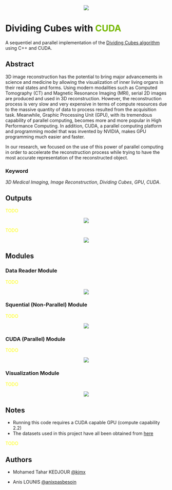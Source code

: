 <p align="center">
    <img src="docs/assets/dividing-cubes-cuda.png">
	<br>
</p>

# Dividing Cubes with <span style="color: #76b900;"> CUDA </span>

A sequentiel and parallel implementation of the [Dividing Cubes algorithm](https://doi.org/10.1118/1.596225) using C++ and CUDA.

## Abstract

3D image reconstruction has the potential to bring major advancements in science and medicine by allowing the visualization of inner living organs in their real states and forms.
Using modern modalities such as Computed Tomography (CT) and Magnetic Resonance Imaging (MRI), serial 2D images are produced and used in 3D reconstruction.
However, the reconstruction process is very slow and very expensive in terms of compute resources due to the massive quantity of data to process resulted from the acquisition task.
Meanwhile, Graphic Processing Unit (GPU), with its tremendous capability of parallel computing, becomes more and more popular in High Performance Computing.
In addition, CUDA, a parallel computing platform and programming model that was invented by NVIDIA, makes GPU programming much easier and faster.

In our research, we focused on the use of this power of parallel computing in order to accelerate the reconstruction process while trying to have the most accurate representation of the reconstructed object.

### Keyword

*3D Medical Imaging*, *Image Reconstruction*, *Dividing Cubes*, *GPU*, *CUDA*.

## Outputs

<span style="color: yellow;">TODO</span>

<p align="center">
    <img src="docs/figures/Page-67-Image-88.png">
	<br>
</p>

<span style="color: yellow;">TODO</span>

<p align="center">
    <img src="docs/figures/Page-68-Image-89.png">
	<br>
</p>

## Modules

### Data Reader Module

<span style="color: yellow;">TODO</span>

<p align="center">
    <img src="docs/figures/Page-65-Image-86.png">
	<br>
</p>

### Squential (Non-Parallel) Module

<span style="color: yellow;">TODO</span>

<p align="center">
    <img src="docs/figures/Page-62-Image-84.png">
	<br>
</p>

### CUDA (Parallel) Module

<span style="color: yellow;">TODO</span>

<p align="center">
    <img src="docs/figures/Page-63-Image-85.png">
	<br>
</p>

### Visualization Module

<span style="color: yellow;">TODO</span>

<p align="center">
    <img src="docs/figures/Page-66-Image-87.png">
	<br>
</p>

## Notes

- Running this code requires a CUDA capable GPU (compute capability 2.2)
- The datasets used in this project have all been obtained from [here](http://www.gris.uni-tuebingen.de/edu/areas/scivis/volren/datasets/datasets.html)

<span style="color: yellow;">TODO</span>

## Authors

- Mohamed Tahar KEDJOUR [@kjmx](https://github.com/KjmX)

- Anis LOUNIS [@anixpasbesoin](https://github.com/AnixPasBesoin)